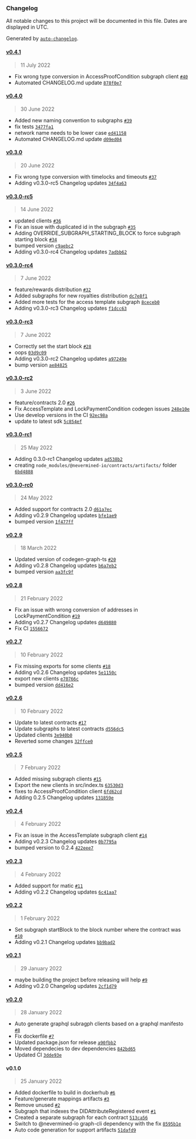 ### Changelog

All notable changes to this project will be documented in this file. Dates are displayed in UTC.

Generated by [`auto-changelog`](https://github.com/CookPete/auto-changelog).

#### [v0.4.1](https://github.com/nevermined-io/subgraph/compare/v0.4.0...v0.4.1)

> 11 July 2022

- Fix wrong type conversion in AccessProofCondition subgraph client [`#40`](https://github.com/nevermined-io/subgraph/pull/40)
- Automated CHANGELOG.md update [`878f0e7`](https://github.com/nevermined-io/subgraph/commit/878f0e757bc279aa73401b4f34ee8578c90a5adf)

#### [v0.4.0](https://github.com/nevermined-io/subgraph/compare/v0.3.0...v0.4.0)

> 30 June 2022

- Added new naming convention to subgraphs [`#39`](https://github.com/nevermined-io/subgraph/pull/39)
- fix tests [`3477fa1`](https://github.com/nevermined-io/subgraph/commit/3477fa1f443ad69590eb4125e04ddda5505a2e12)
- network name needs to be lower case [`ed41158`](https://github.com/nevermined-io/subgraph/commit/ed411581a06dfcbc23e5d0044050e6b5e68786cf)
- Automated CHANGELOG.md update [`d09ed04`](https://github.com/nevermined-io/subgraph/commit/d09ed0458a555e3d6cfdf2d7c08c9e63b0c6d91d)

#### [v0.3.0](https://github.com/nevermined-io/subgraph/compare/v0.3.0-rc5...v0.3.0)

> 20 June 2022

- Fix wrong type conversion with timelocks and timeouts [`#37`](https://github.com/nevermined-io/subgraph/pull/37)
- Adding v0.3.0-rc5 Changelog updates [`34f4a63`](https://github.com/nevermined-io/subgraph/commit/34f4a63fe3cce2faf8cf84f9af136f57ced2f3fd)

#### [v0.3.0-rc5](https://github.com/nevermined-io/subgraph/compare/v0.3.0-rc4...v0.3.0-rc5)

> 14 June 2022

- updated clients [`#36`](https://github.com/nevermined-io/subgraph/pull/36)
- Fix an issue with duplicated id in the subgraph [`#35`](https://github.com/nevermined-io/subgraph/pull/35)
- Adding OVERRIDE_SUBGRAPH_STARTING_BLOCK to force subgraph starting block [`#34`](https://github.com/nevermined-io/subgraph/pull/34)
- bumped version [`c9aebc2`](https://github.com/nevermined-io/subgraph/commit/c9aebc2a860ab9d0cf48fbb55cfc36f45b761c9e)
- Adding v0.3.0-rc4 Changelog updates [`7adbb62`](https://github.com/nevermined-io/subgraph/commit/7adbb62c9d5e1ffd819c94d7d43aff90f1284caa)

#### [v0.3.0-rc4](https://github.com/nevermined-io/subgraph/compare/v0.3.0-rc3...v0.3.0-rc4)

> 7 June 2022

- feature/rewards distribution [`#32`](https://github.com/nevermined-io/subgraph/pull/32)
- Added subgraphs for new royalties distribution [`dc7e8f1`](https://github.com/nevermined-io/subgraph/commit/dc7e8f1e1ada1ead37ed7104883f4ac2ee4441e0)
- Added more tests for the access template subgraph [`8ceceb0`](https://github.com/nevermined-io/subgraph/commit/8ceceb0ef41c805a3f35eb719f4985c0138f3a13)
- Adding v0.3.0-rc3 Changelog updates [`f1dcc63`](https://github.com/nevermined-io/subgraph/commit/f1dcc63242deadff50403f17bfad4f23b560437f)

#### [v0.3.0-rc3](https://github.com/nevermined-io/subgraph/compare/v0.3.0-rc2...v0.3.0-rc3)

> 7 June 2022

- Correctly set the start block [`#28`](https://github.com/nevermined-io/subgraph/pull/28)
- oops [`03d9c09`](https://github.com/nevermined-io/subgraph/commit/03d9c099c1cc8148e47130e0f9a9c6db58b8bc3c)
- Adding v0.3.0-rc2 Changelog updates [`a97249e`](https://github.com/nevermined-io/subgraph/commit/a97249efd9c07181d2471a2ca2ce4319c51792f5)
- bump version [`ae84825`](https://github.com/nevermined-io/subgraph/commit/ae84825ed1672b410ee6b5f90dc185740e931bd1)

#### [v0.3.0-rc2](https://github.com/nevermined-io/subgraph/compare/v0.3.0-rc1...v0.3.0-rc2)

> 3 June 2022

- feature/contracts 2.0 [`#26`](https://github.com/nevermined-io/subgraph/pull/26)
- Fix AccessTemplate and LockPaymentCondition codegen issues [`248e10e`](https://github.com/nevermined-io/subgraph/commit/248e10eb5b29f6f070ffebc2478e3c65f9e2cc59)
- Use develop versions in the CI [`92ec98a`](https://github.com/nevermined-io/subgraph/commit/92ec98a3d3e7db33eb6660dc3ff367cb134d02d0)
- update to latest sdk [`5c854ef`](https://github.com/nevermined-io/subgraph/commit/5c854ef732ef608ef68f26f73c2063d2cbf785f3)

#### [v0.3.0-rc1](https://github.com/nevermined-io/subgraph/compare/v0.3.0-rc0...v0.3.0-rc1)

> 25 May 2022

- Adding 0.3.0-rc1 Changelog updates [`ad538b2`](https://github.com/nevermined-io/subgraph/commit/ad538b2724c3ce02e121d684037be4c03562925a)
- creating `node_modules/@nevermined-io/contracts/artifacts/` folder [`6bd4888`](https://github.com/nevermined-io/subgraph/commit/6bd48880b606e000d1cc10ea0212a31d7baa5615)

#### [v0.3.0-rc0](https://github.com/nevermined-io/subgraph/compare/v0.2.9...v0.3.0-rc0)

> 24 May 2022

- Added support for contracts 2.0 [`d61a7ec`](https://github.com/nevermined-io/subgraph/commit/d61a7ec48b365ba3097b7805449055dd442b0193)
- Adding v0.2.9 Changelog updates [`bfe1ae9`](https://github.com/nevermined-io/subgraph/commit/bfe1ae9655e30acc3aacb7d0f9ea7c1003f3bd11)
- bumped version [`1f477ff`](https://github.com/nevermined-io/subgraph/commit/1f477ffa83a697bdd88b4248534cd755e2189a45)

#### [v0.2.9](https://github.com/nevermined-io/subgraph/compare/v0.2.8...v0.2.9)

> 18 March 2022

- Updated version of codegen-graph-ts [`#20`](https://github.com/nevermined-io/subgraph/pull/20)
- Adding v0.2.8 Changelog updates [`b6a7eb2`](https://github.com/nevermined-io/subgraph/commit/b6a7eb2900c467a068fe7def298cecb4428f3dc4)
- bumped version [`aa3fc9f`](https://github.com/nevermined-io/subgraph/commit/aa3fc9f956a0986e17c47546723ff71e16abeddd)

#### [v0.2.8](https://github.com/nevermined-io/subgraph/compare/v0.2.7...v0.2.8)

> 21 February 2022

- Fix an issue with wrong conversion of addresses in LockPaymentCondition [`#19`](https://github.com/nevermined-io/subgraph/pull/19)
- Adding v0.2.7 Changelog updates [`d649880`](https://github.com/nevermined-io/subgraph/commit/d649880fed354c88008bcc976610c974566ab4cb)
- Fix CI [`1556672`](https://github.com/nevermined-io/subgraph/commit/1556672693b591282891bfc737da26bc277b9d5a)

#### [v0.2.7](https://github.com/nevermined-io/subgraph/compare/v0.2.6...v0.2.7)

> 10 February 2022

- Fix missing exports for some clients [`#18`](https://github.com/nevermined-io/subgraph/pull/18)
- Adding v0.2.6 Changelog updates [`5e1150c`](https://github.com/nevermined-io/subgraph/commit/5e1150ca71cb7d93f04256bea490dca0c30864b0)
- export new clients [`e70766c`](https://github.com/nevermined-io/subgraph/commit/e70766c2b4bf10a0dad2de6444c17e250d9c0b79)
- bumped version [`dd416e2`](https://github.com/nevermined-io/subgraph/commit/dd416e25dd7f3018c49f3ab503a35921df283d49)

#### [v0.2.6](https://github.com/nevermined-io/subgraph/compare/v0.2.5...v0.2.6)

> 10 February 2022

- Update to latest contracts [`#17`](https://github.com/nevermined-io/subgraph/pull/17)
- Update subgraphs to latest contracts [`d556dc5`](https://github.com/nevermined-io/subgraph/commit/d556dc527110c56dd2f3c432fbea80506956818b)
- Updated clients [`3e940b0`](https://github.com/nevermined-io/subgraph/commit/3e940b0b44c88635d9de0e2ebb320babc73a84f0)
- Reverted some changes [`32ffce0`](https://github.com/nevermined-io/subgraph/commit/32ffce0978da340148aa6e775fe2dd23024b1696)

#### [v0.2.5](https://github.com/nevermined-io/subgraph/compare/v0.2.4...v0.2.5)

> 7 February 2022

- Added missing subgraph clients [`#15`](https://github.com/nevermined-io/subgraph/pull/15)
- Export the new clients in src/index.ts [`63530d3`](https://github.com/nevermined-io/subgraph/commit/63530d3db63cfaea756b9fcdee5f510d8301be13)
- fixes to AccessProofCondition client [`6fd62cd`](https://github.com/nevermined-io/subgraph/commit/6fd62cd3369209bc9aa9bef1f3ef4d3daf7efeff)
- Adding 0.2.5 Changelog updates [`131859e`](https://github.com/nevermined-io/subgraph/commit/131859ec955006f50e12e0749bc09baa7e7d1e9d)

#### [v0.2.4](https://github.com/nevermined-io/subgraph/compare/v0.2.3...v0.2.4)

> 4 February 2022

- Fix an issue in the AccessTemplate subgraph client [`#14`](https://github.com/nevermined-io/subgraph/pull/14)
- Adding v0.2.3 Changelog updates [`0b7795a`](https://github.com/nevermined-io/subgraph/commit/0b7795a4bd4cb65f577e715418e64d9ce5b55617)
- bumped version to 0.2.4 [`422eee7`](https://github.com/nevermined-io/subgraph/commit/422eee76329be7515e61eacf57ec029be069008f)

#### [v0.2.3](https://github.com/nevermined-io/subgraph/compare/v0.2.2...v0.2.3)

> 4 February 2022

- Added support for matic [`#11`](https://github.com/nevermined-io/subgraph/pull/11)
- Adding v0.2.2 Changelog updates [`6c41aa7`](https://github.com/nevermined-io/subgraph/commit/6c41aa796d8c3359fb64ec4ea385cd594c105f34)

#### [v0.2.2](https://github.com/nevermined-io/subgraph/compare/v0.2.1...v0.2.2)

> 1 February 2022

- Set subgraph startBlock to the block number where the contract was [`#10`](https://github.com/nevermined-io/subgraph/pull/10)
- Adding v0.2.1 Changelog updates [`bb9bad2`](https://github.com/nevermined-io/subgraph/commit/bb9bad24bfffd840add23051e85c2b03dc6b3787)

#### [v0.2.1](https://github.com/nevermined-io/subgraph/compare/v0.2.0...v0.2.1)

> 29 January 2022

- maybe building the project before releasing will help [`#9`](https://github.com/nevermined-io/subgraph/pull/9)
- Adding v0.2.0 Changelog updates [`2cf1d79`](https://github.com/nevermined-io/subgraph/commit/2cf1d79d929c205ffc9793755bffd9ddcf3b9592)

#### [v0.2.0](https://github.com/nevermined-io/subgraph/compare/v0.1.0...v0.2.0)

> 28 January 2022

- Auto generate graphql subragph clients based on a graphql manifesto [`#8`](https://github.com/nevermined-io/subgraph/pull/8)
- Fix dockerfile [`#7`](https://github.com/nevermined-io/subgraph/pull/7)
- Updated package.json for release [`a90fbb2`](https://github.com/nevermined-io/subgraph/commit/a90fbb2ee8f0ae18d2de729f9f6b7cca6a4e8c27)
- Moved dependecies to dev dependencies [`842bd65`](https://github.com/nevermined-io/subgraph/commit/842bd65bd4852f1539bce868911bd86be0d8e8fc)
- Updated CI [`3dde93e`](https://github.com/nevermined-io/subgraph/commit/3dde93e880d89c95cf929252a236017725dee514)

#### v0.1.0

> 25 January 2022

- Added dockerfile to build in dockerhub [`#6`](https://github.com/nevermined-io/subgraph/pull/6)
- Feature/generate mappings artifacts [`#3`](https://github.com/nevermined-io/subgraph/pull/3)
- Remove unused [`#2`](https://github.com/nevermined-io/subgraph/pull/2)
- Subgraph that indexes the DIDAttributeRegistered event [`#1`](https://github.com/nevermined-io/subgraph/pull/1)
- Created a separate subgraph for each contract [`513ca56`](https://github.com/nevermined-io/subgraph/commit/513ca562c36100d3dc71074b00994c650f676c66)
- Switch to @nevermined-io graph-cli dependency with the fix [`8595b1e`](https://github.com/nevermined-io/subgraph/commit/8595b1e636785e2692c01f6ae9a187eabc5354df)
- Auto code generation for support artifacts [`51dafd9`](https://github.com/nevermined-io/subgraph/commit/51dafd942880b8cb42eec67511279f6963fa6275)
